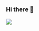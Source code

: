 ### Hi there 👋

<img src="https://img.shields.io/badge/Spring Boot-3DDC84?style=flat-square&logo=Spring Boot&logoColor=black"/>

